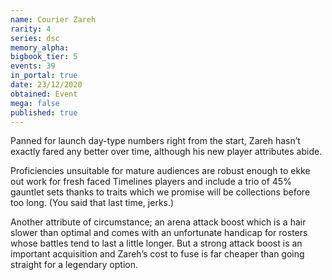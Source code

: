 ```yaml
---
name: Courier Zareh
rarity: 4
series: dsc
memory_alpha:
bigbook_tier: 5
events: 39
in_portal: true
date: 23/12/2020
obtained: Event
mega: false
published: true
---
```


Panned for launch day-type numbers right from the start, Zareh hasn’t exactly fared any better over time, although his new player attributes abide.

Proficiencies unsuitable for mature audiences are robust enough to ekke out work for fresh faced Timelines players and include a trio of 45% gauntlet sets thanks to traits which we promise will be collections before too long. (You said that last time, jerks.)

Another attribute of circumstance; an arena attack boost which is a hair slower than optimal and comes with an unfortunate handicap for rosters whose battles tend to last a little longer. But a strong attack boost is an important acquisition and Zareh’s cost to fuse is far cheaper than going straight for a legendary option.
